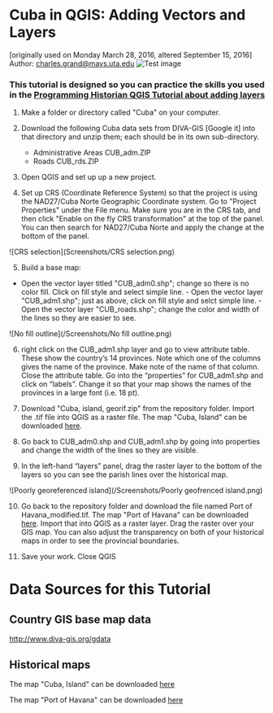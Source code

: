 ﻿# Cuba in QGIS: Adding Vectors and Layers
[originally used on Monday March 28, 2016, altered September 15, 2016]
Author: charles.grand@mavs.uta.edu
![Test image](https://upload.wikimedia.org/wikipedia/commons/thumb/b/bd/Flag_of_Cuba.svg/2000px-Flag_of_Cuba.svg.png)
### This tutorial is designed so you can practice the skills you used in the [Programming Historian QGIS Tutorial about adding layers](http://programminghistorian.org/lessons/qgis-layers "Links to Programming Historian")

1.	Make a folder or directory called "Cuba" on your computer.

2.	Download the following Cuba data sets from DIVA-GIS [Google it] into that directory and unzip them; each should be in its own sub-directory.
    -	Administrative Areas CUB\_adm.ZIP
    -	Roads CUB\_rds.ZIP

3. 	Open QGIS and set up up a new project.

4.	Set up CRS (Coordinate Reference System) so that the project is using the NAD27/Cuba Norte Geographic Coordinate system. Go to "Project Properties" under the File menu. Make sure you are in the CRS tab, and then click "Enable on the fly CRS transformation" at the top of the panel. You can then search for NAD27/Cuba Norte and apply the change at the bottom of the panel.

![CRS selection](Screenshots/CRS selection.png)

5.	Build a base map: 
   - Open the vector layer titled "CUB\_adm0.shp"; change so there is no color fill. Click on fill style and select simple line.
    - Open the vector layer "CUB\_adm1.shp"; just as above, click on fill style and selct simple line.
    - Open the vector layer "CUB\_roads.shp"; change the color and width of the lines so they are easier to see.

![No fill outline](/Screenshots/No fill outline.png)

6.	right click on the CUB\_adm1.shp layer and go to view attribute table. These show the country’s 14 provinces. Note which one of the columns gives the name of the province. Make note of the name of that column. Close the attribute table. Go into the “properties” for CUB\_adm1.shp and click on “labels”. Change it so that your map shows the names of the provinces in a large font (i.e. 18 pt).

7. Download "Cuba, island, georif.zip" from the repository folder. Import the .tif file into QGIS as a raster file. The map "Cuba, Island" can be downloaded [here](http://jcb.lunaimaging.com/luna/servlet/detail/JCBMAPS~1~1~6264~115902445:Cuba-en-Iamaica,-soo-als-die-door-K?sort=normalized_date%2Cfile_name%2Csource_author%2Csource_title&qvq=q:cuba;sort:normalized_date%2Cfile_name%2Csource_author%2Csource_title;lc:JCBMAPS~1~1&mi=52&trs=126).

8.	Go back to CUB\_adm0.shp and CUB\_adm1.shp by going into properties and change the width of the lines so they are visible.

9.	In the left-hand “layers” panel, drag the raster layer to the bottom of the layers so you can see the parish lines over the historical map.

![Poorly georeferenced island](/Screenshots/Poorly geofrenced island.png)

10.	Go back to the repository folder and download the file named Port of Havana_modified.tif. The map "Port of Havana" can be downloaded [here](http://jcb.lunaimaging.com/luna/servlet/detail/JCBMAPS~1~1~1089~101600001:Port-de-la-Havane-dans-l-Isle-de-Cu?sort=normalized_date%2Cfile_name%2Csource_author%2Csource_title&qvq=q:havana;sort:normalized_date%2Cfile_name%2Csource_author%2Csource_title;lc:JCBMAPS~1~1&mi=21&trs=32). Import that into QGIS as a raster layer. Drag the raster over your GIS map. You can also adjust the transparency on both of your historical maps in order to see the provincial boundaries.

11.	Save your work. Close QGIS

# Data Sources for this Tutorial
## Country GIS base map data
http://www.diva-gis.org/gdata

## Historical maps

The map "Cuba, Island" can be downloaded [here](http://jcb.lunaimaging.com/luna/servlet/detail/JCBMAPS~1~1~6264~115902445:Cuba-en-Iamaica,-soo-als-die-door-K?sort=normalized_date%2Cfile_name%2Csource_author%2Csource_title&qvq=q:cuba;sort:normalized_date%2Cfile_name%2Csource_author%2Csource_title;lc:JCBMAPS~1~1&mi=52&trs=126)


The map "Port of Havana" can be downloaded [here](http://jcb.lunaimaging.com/luna/servlet/detail/JCBMAPS~1~1~1089~101600001:Port-de-la-Havane-dans-l-Isle-de-Cu?sort=normalized_date%2Cfile_name%2Csource_author%2Csource_title&qvq=q:havana;sort:normalized_date%2Cfile_name%2Csource_author%2Csource_title;lc:JCBMAPS~1~1&mi=21&trs=32)